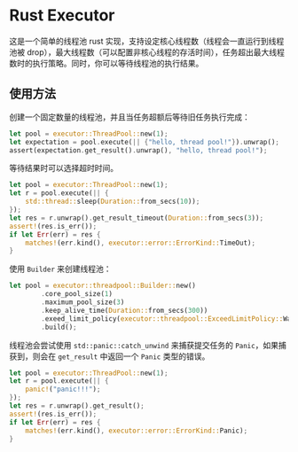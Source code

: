 # Rust Executor

这是一个简单的线程池 rust 实现，支持设定核心线程数（线程会一直运行到线程池被 drop），最大线程数（可以配置非核心线程的存活时间），任务超出最大线程数时的执行策略。同时，你可以等待线程池的执行结果。

## 使用方法

创建一个固定数量的线程池，并且当任务超额后等待旧任务执行完成：

```rust
let pool = executor::ThreadPool::new(1);
let expectation = pool.execute(|| {"hello, thread pool!"}).unwrap();
assert(expectation.get_result().unwrap(), "hello, thread pool!");
```

等待结果时可以选择超时时间。

```rust
let pool = executor::ThreadPool::new(1);
let r = pool.execute(|| {
    std::thread::sleep(Duration::from_secs(10));
});
let res = r.unwrap().get_result_timeout(Duration::from_secs(3));
assert!(res.is_err());
if let Err(err) = res {
    matches!(err.kind(), executor::error::ErrorKind::TimeOut);
}
```


使用 `Builder` 来创建线程池：

```rust
let pool = executor::threadpool::Builder::new()
        .core_pool_size(1)
        .maximum_pool_size(3)
        .keep_alive_time(Duration::from_secs(300))
        .exeed_limit_policy(executor::threadpool::ExceedLimitPolicy::Wait)
        .build();
```

线程池会尝试使用 `std::panic::catch_unwind` 来捕获提交任务的 `Panic`，如果捕获到，则会在 `get_result` 中返回一个 `Panic` 类型的错误。

```rust
let pool = executor::ThreadPool::new(1);
let r = pool.execute(|| {
    panic!("panic!!!");
});
let res = r.unwrap().get_result();
assert!(res.is_err());
if let Err(err) = res {
    matches!(err.kind(), executor::error::ErrorKind::Panic);
}
```

